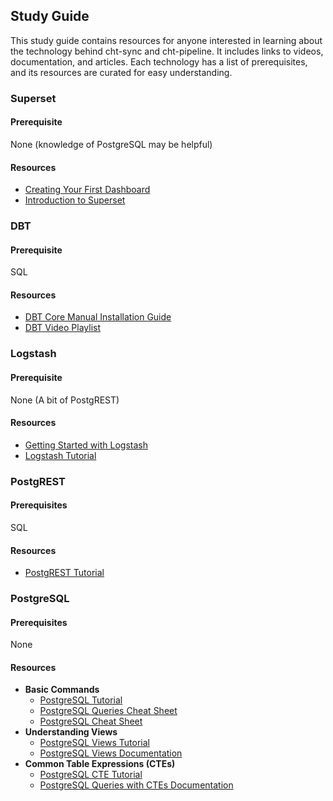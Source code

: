 
## Study Guide

This study guide contains resources for anyone interested in learning about the technology behind cht-sync and cht-pipeline. It includes links to videos, documentation, and articles. Each technology has a list of prerequisites, and its resources are curated for easy understanding.

### Superset

#### Prerequisite
None (knowledge of PostgreSQL may be helpful)

#### Resources
- [Creating Your First Dashboard](https://superset.apache.org/docs/creating-charts-dashboards/creating-your-first-dashboard/)
- [Introduction to Superset](https://superset.apache.org/docs/intro)

### DBT

#### Prerequisite
SQL

#### Resources
- [DBT Core Manual Installation Guide](https://docs.getdbt.com/docs/quickstarts/dbt-core/manual-install)
- [DBT Video Playlist](https://www.youtube.com/playlist?list=PLohMhitTY9xuEVMpLG3xXhsKG9j2XCTeF)

### Logstash

#### Prerequisite
None (A bit of PostgREST)

#### Resources
- [Getting Started with Logstash](https://www.elastic.co/guide/en/logstash/current/getting-started-with-logstash.html)
- [Logstash Tutorial](https://logz.io/blog/logstash-tutorial/)

### PostgREST

#### Prerequisites
SQL
#### Resources
- [PostgREST Tutorial](https://postgrest.org/en/stable/tutorials/tut0.html)

### PostgreSQL

#### Prerequisites
None
#### Resources
- **Basic Commands**
  - [PostgreSQL Tutorial](https://www.postgresqltutorial.com)
  - [PostgreSQL Queries Cheat Sheet](https://postgrescheatsheet.com/#/queries)
  - [PostgreSQL Cheat Sheet](https://www.postgresqltutorial.com/postgresql-cheat-sheet/)
- **Understanding Views**
  - [PostgreSQL Views Tutorial](https://www.postgresqltutorial.com/postgresql-views/)
  - [PostgreSQL Views Documentation](https://www.postgresql.org/docs/current/tutorial-views.html)
- **Common Table Expressions (CTEs)**
  - [PostgreSQL CTE Tutorial](https://www.postgresqltutorial.com/postgresql-tutorial/postgresql-cte/)
  - [PostgreSQL Queries with CTEs Documentation](https://www.postgresql.org/docs/current/queries-with.html)
